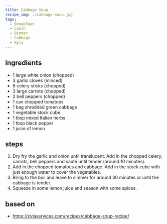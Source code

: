 ```yaml
---
title: Cabbage Soup
recipe_img: ./cabbage-soup.jpg
tags:
  - Breakfast
  - Lunch
  - Dinner
  - Cabbage
  - Xyla
---
```


<!-- markdownlint-disable MD024 -->

## ingredients

- 1 large white onion (chopped)
- 3 garlic cloves (minced)
- 6 celery sticks (chopped)
- 3 large carrots (chopped)
- 2 bell peppers (chopped)
- 1 can chopped tomatoes
- 1 bag shredded green cabbage
- 1 vegetable stock cube
- 1 tbsp mixed Italian herbs
- 1 tbsp black pepper
- 1 juice of lemon

## steps

1. Dry fry the garlic and onion until translucent. Add in the chopped celery, carrots, bell peppers and sauté until tender (around 10 minutes).
2. Add in the chopped tomatoes and cabbage. Add in the stock cube with just enough water to cover the vegetables.
3. Bring to the boil and leave to simmer for around 30 minutes or until the cabbage is tender.
4. Squeeze in some lemon juice and season with some spices.

## based on

- https://xylaservices.com/recipes/cabbage-soup-recipe/
<!-- markdownlint-enable MD024 -->
